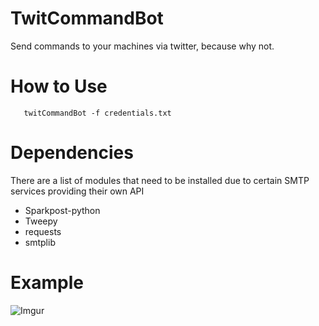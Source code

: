 # TwitCommandBot
Send commands to your machines via twitter, because why not.

# How to Use
```shell
   twitCommandBot -f credentials.txt
```

# Dependencies
  There are a list of modules that need to be installed due to certain SMTP services providing their own API
  * Sparkpost-python
  * Tweepy
  * requests
  * smtplib
  
  
# Example
   ![Imgur](http://i.imgur.com/eCTP81K.png)
